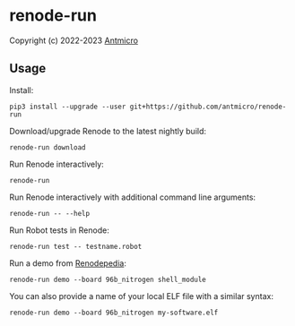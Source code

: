 # renode-run

Copyright (c) 2022-2023 [Antmicro](https://www.antmicro.com/)

## Usage

Install:

```
pip3 install --upgrade --user git+https://github.com/antmicro/renode-run
```

Download/upgrade Renode to the latest nightly build:

```
renode-run download
```

Run Renode interactively:

```
renode-run
```

Run Renode interactively with additional command line arguments:

```
renode-run -- --help
```

Run Robot tests in Renode:

```
renode-run test -- testname.robot
```

Run a demo from [Renodepedia](https://zephyr-dashboard.renode.io/renodepedia/):

```
renode-run demo --board 96b_nitrogen shell_module
```

You can also provide a name of your local ELF file with a similar syntax:

```
renode-run demo --board 96b_nitrogen my-software.elf
```
